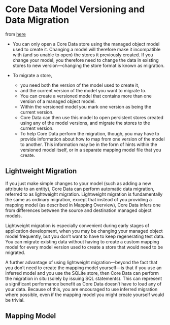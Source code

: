 # Core Data Model Versioning and Data Migration

from [here](https://developer.apple.com/library/content/documentation/Cocoa/Conceptual/CoreDataVersioning/Articles/Introduction.html#//apple_ref/doc/uid/TP40004399)

* You can only open a Core Data store using the managed object model used to
create it. Changing a model will therefore make it incompatible with (and so
unable to open) the stores it previously created. If you change your model,
you therefore need to change the data in existing stores to new
version—changing the store format is known as migration.

* To migrate a store,
  * you need both the version of the model used to create it,
  * and the current version of the model you want to migrate to.
  * You can create a versioned model that contains more than one version of a
  managed object model.
  * Within the versioned model you mark one version as being
  the current version.
  * Core Data can then use this model to open persistent
  stores created using any of the model versions, and migrate the stores to the
  current version.
  * To help Core Data perform the migration, though, you may have
  to provide information about how to map from one version of the model to
  another. This information may be in the form of hints within the versioned
  model itself, or in a separate mapping model file that you create.

## Lightweight Migration
If you just make simple changes to your model (such as adding a new attribute to
an entity), Core Data can perform automatic data migration, referred to as
lightweight migration. Lightweight migration is fundamentally the same as
ordinary migration, except that instead of you providing a mapping model (as
described in Mapping Overview), Core Data infers one from differences between
the source and destination managed object models.

Lightweight migration is especially convenient during early stages of
application development, when you may be changing your managed object model
frequently, but you don’t want to have to keep regenerating test data. You can
migrate existing data without having to create a custom mapping model for every
model version used to create a store that would need to be migrated.

A further advantage of using lightweight migration—beyond the fact that you
don’t need to create the mapping model yourself—is that if you use an inferred
model and you use the SQLite store, then Core Data can perform the migration in
situ (solely by issuing SQL statements). This can represent a significant
performance benefit as Core Data doesn’t have to load any of your data. Because
of this, you are encouraged to use inferred migration where possible, even if
the mapping model you might create yourself would be trivial.


## Mapping Model
